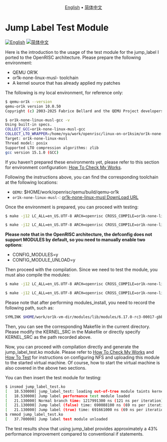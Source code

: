 <p align="center">
  <a href="https://github.com/ChenMiaoi/GSoC-2025-Final-Report/blob/main/tests/jump-label-test/README.md">English</a> •
  <a href="https://github.com/ChenMiaoi/GSoC-2025-Final-Report/blob/main/tests/jump-label-test/README_zh.md">简体中文</a>
</p>

# Jump Label Test Module

[![English](https://img.shields.io/badge/Language-English-blue)](https://github.com/ChenMiaoi/GSoC-2025-Final-Report/blob/main/tests/jump-label-test/README)
[![简体中文](https://img.shields.io/badge/语言-简体中文-red)](https://github.com/ChenMiaoi/GSoC-2025-Final-Report/blob/main/tests/jump-label-test/README_zh.md)

Here is the introduction to the usage of the test module for the jump_label I ported to the OpenRISC architecture. Please prepare the following environment:

- QEMU OR1K
- or1k-none-linux-musl- toolchain
- A kernel source that has already applied my patches

The following is my local environment, for reference only:

``` bash
$ qemu-or1k --version
qemu-or1k version 10.0.50
Copyright (c) 2003-2025 Fabrice Bellard and the QEMU Project developers

$ or1k-none-linux-musl-gcc -v
Using built-in specs.
COLLECT_GCC=or1k-none-linux-musl-gcc
COLLECT_LTO_WRAPPER=/home/nya/work/openrisc/linux-on-or1ksim/or1k-none-linux-musl/bin/../libexec/gcc/or1k-none-linux-musl/15.1.0/lto-wrapper
Target: or1k-none-linux-musl
Thread model: posix
Supported LTO compression algorithms: zlib
gcc version 15.1.0 (GCC) 
```

If you haven’t prepared these environments yet, please refer to this section for environment configuration: [How To Check My Works](https://github.com/ChenMiaoi/GSoC-2025-Final-Report/blob/main/README.md#how-to-check-my-works).

Following the instructions above, you can find the corresponding toolchain at the following locations:

- `QEMU`: $HOME/work/openrisc/qemu/build/qemu-or1k
- `or1k-none-linux-musl-`: [or1k-none-linux-musl DownLoad URL](https://github.com/stffrdhrn/or1k-toolchain-build/releases/download/or1k-15.1.0-20250621/or1k-none-linux-musl-15.1.0-20250621.tar.xz)

Once the environment is prepared, you can proceed with testing:

``` bash
$ make -j12 LC_ALL=en_US.UTF-8 ARCH=openrisc CROSS_COMPILE=or1k-none-linux-musl- CONFIG_INITRAMFS_SOURCE= virt_defconfig

$ make -j12 LC_ALL=en_US.UTF-8 ARCH=openrisc CROSS_COMPILE=or1k-none-linux-musl- CONFIG_INITRAMFS_SOURCE= menuconfig
```

​​**Please note that in the OpenRISC architecture, the defconfig does not support MODULES by default, so you need to manually enable two options​​**:

- CONFIG_MODULES=y
- CONFIG_MODULE_UNLOAD=y

Then proceed with the compilation. Since we need to test the module, you must also compile the modules:

``` bash
$ make -j12 LC_ALL=en_US.UTF-8 ARCH=openrisc CROSS_COMPILE=or1k-none-linux-musl- CONFIG_INITRAMFS_SOURCE=

$ make -j12 LC_ALL=en_US.UTF-8 ARCH=openrisc CROSS_COMPILE=or1k-none-linux-musl- CONFIG_INITRAMFS_SOURCE= INSTALL_MOD_PATH=$HOME/work/or1k-vm-dir/modules modules_install
```

Please note that after performing modules_install, you need to record the following path, such as:

``` bash
SYMLINK $HOME/work/or1k-vm-dir/modules/lib/modules/6.17.0-rc3-00017-gbb2483564597/build
```

Then, you can see the corresponding Makefile in the current directory. Please modify the KERNEL_SRC in the Makefile or directly specify KERNEL_SRC as the path recorded above.

Now, you can proceed with compilation directly and generate the jump_label_test.ko module. Please refer to [How To Check My Works](https://github.com/ChenMiaoi/GSoC-2025-Final-Report/blob/main/README.md#how-to-check-my-works) and [How To Test](https://github.com/ChenMiaoi/GSoC-2025-Final-Report/blob/main/more-details/working/how_to_test.md) for instructions on configuring NFS and uploading this module to the started virtual machine. Of course, how to start the virtual machine is also covered in the above two sections.

You can then insert the test module for testing:

``` bash
$ insmod jump_label_test.ko
[   18.530000] jump_label_test: loading out-of-tree module taints kernel.
[   18.530000] Jump label performance test module loaded
[   21.130000] Normal branch time: 1217991300 ns (121 ns per iteration)
[   21.130000] Jump label (false) time: 690088100 ns (69 ns per iteration)
[   21.130000] Jump label (true) time: 691661000 ns (69 ns per iteration)
$ rmmod jump_label_test.ko 
[   37.700000] Jump label test module unloaded
```

The test results show that using jump_label provides approximately a 43% performance improvement compared to conventional if statements.

